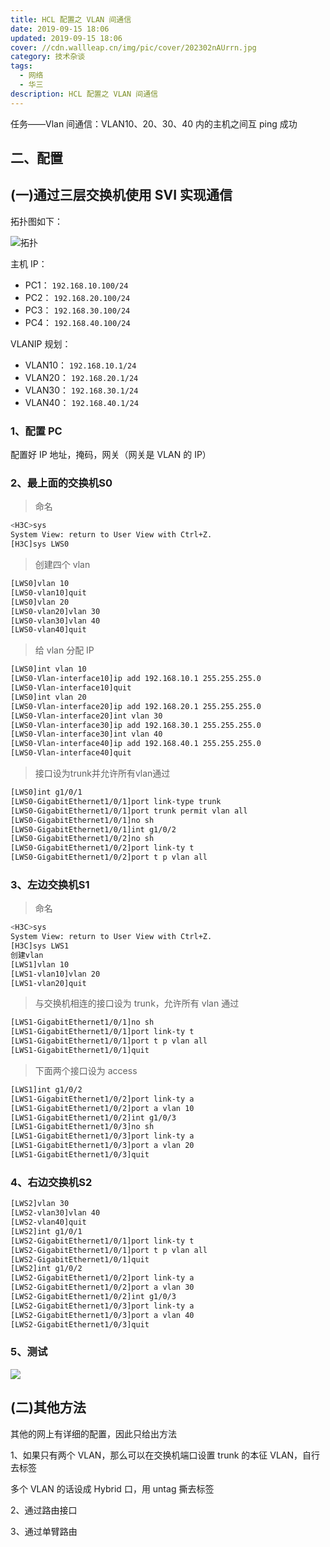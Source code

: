 ```yaml
---
title: HCL 配置之 VLAN 间通信
date: 2019-09-15 18:06
updated: 2019-09-15 18:06
cover: //cdn.wallleap.cn/img/pic/cover/202302nAUrrn.jpg
category: 技术杂谈
tags:
  - 网络
  - 华三
description: HCL 配置之 VLAN 间通信
---
```


任务——Vlan 间通信：VLAN10、20、30、40 内的主机之间互 ping 成功

## 二、配置

## (一)通过三层交换机使用 SVI 实现通信

拓扑图如下：

![拓扑](https://cdn.wallleap.cn/img/pic/web-HCL2/pic1.png)

主机 IP：

- PC1： `192.168.10.100/24`
- PC2： `192.168.20.100/24`
- PC3： `192.168.30.100/24`
- PC4： `192.168.40.100/24`

VLANIP 规划：

- VLAN10： `192.168.10.1/24`
- VLAN20： `192.168.20.1/24`
- VLAN30： `192.168.30.1/24`
- VLAN40： `192.168.40.1/24`

### 1、配置 PC

配置好 IP 地址，掩码，网关（网关是 VLAN 的 IP）

### 2、最上面的交换机S0

> 命名

```sh
<H3C>sys
System View: return to User View with Ctrl+Z.
[H3C]sys LWS0
```

> 创建四个 vlan

```sh
[LWS0]vlan 10
[LWS0-vlan10]quit
[LWS0]vlan 20
[LWS0-vlan20]vlan 30
[LWS0-vlan30]vlan 40
[LWS0-vlan40]quit
```

> 给 vlan 分配 IP

```sh
[LWS0]int vlan 10
[LWS0-Vlan-interface10]ip add 192.168.10.1 255.255.255.0
[LWS0-Vlan-interface10]quit
[LWS0]int vlan 20
[LWS0-Vlan-interface20]ip add 192.168.20.1 255.255.255.0
[LWS0-Vlan-interface20]int vlan 30
[LWS0-Vlan-interface30]ip add 192.168.30.1 255.255.255.0
[LWS0-Vlan-interface30]int vlan 40
[LWS0-Vlan-interface40]ip add 192.168.40.1 255.255.255.0
[LWS0-Vlan-interface40]quit
```

> 接口设为trunk并允许所有vlan通过

```sh
[LWS0]int g1/0/1
[LWS0-GigabitEthernet1/0/1]port link-type trunk
[LWS0-GigabitEthernet1/0/1]port trunk permit vlan all
[LWS0-GigabitEthernet1/0/1]no sh
[LWS0-GigabitEthernet1/0/1]int g1/0/2
[LWS0-GigabitEthernet1/0/2]no sh
[LWS0-GigabitEthernet1/0/2]port link-ty t
[LWS0-GigabitEthernet1/0/2]port t p vlan all
```

### 3、左边交换机S1

> 命名

```sh
<H3C>sys
System View: return to User View with Ctrl+Z.
[H3C]sys LWS1
创建vlan
[LWS1]vlan 10
[LWS1-vlan10]vlan 20
[LWS1-vlan20]quit
```

> 与交换机相连的接口设为 trunk，允许所有 vlan 通过

```sh
[LWS1-GigabitEthernet1/0/1]no sh
[LWS1-GigabitEthernet1/0/1]port link-ty t
[LWS1-GigabitEthernet1/0/1]port t p vlan all
[LWS1-GigabitEthernet1/0/1]quit
```

>下面两个接口设为 access

```sh
[LWS1]int g1/0/2
[LWS1-GigabitEthernet1/0/2]port link-ty a
[LWS1-GigabitEthernet1/0/2]port a vlan 10
[LWS1-GigabitEthernet1/0/2]int g1/0/3
[LWS1-GigabitEthernet1/0/3]no sh
[LWS1-GigabitEthernet1/0/3]port link-ty a
[LWS1-GigabitEthernet1/0/3]port a vlan 20
[LWS1-GigabitEthernet1/0/3]quit
```

### 4、右边交换机S2

```sh
[LWS2]vlan 30
[LWS2-vlan30]vlan 40
[LWS2-vlan40]quit
[LWS2]int g1/0/1
[LWS2-GigabitEthernet1/0/1]port link-ty t
[LWS2-GigabitEthernet1/0/1]port t p vlan all
[LWS2-GigabitEthernet1/0/1]quit
[LWS2]int g1/0/2
[LWS2-GigabitEthernet1/0/2]port link-ty a
[LWS2-GigabitEthernet1/0/2]port a vlan 30
[LWS2-GigabitEthernet1/0/2]int g1/0/3
[LWS2-GigabitEthernet1/0/3]port link-ty a
[LWS2-GigabitEthernet1/0/3]port a vlan 40
[LWS2-GigabitEthernet1/0/3]quit
```

### 5、测试

![](https://cdn.wallleap.cn/img/pic/web-HCL2/pic2.png)

## (二)其他方法

其他的网上有详细的配置，因此只给出方法

1、如果只有两个 VLAN，那么可以在交换机端口设置 trunk 的本征 VLAN，自行去标签

多个 VLAN 的话设成 Hybrid 口，用 untag 撕去标签

2、通过路由接口

3、通过单臂路由
